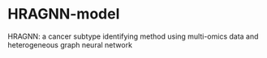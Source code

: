 # HRAGNN-model
HRAGNN: a cancer subtype identifying method using multi-omics data and heterogeneous graph neural network
